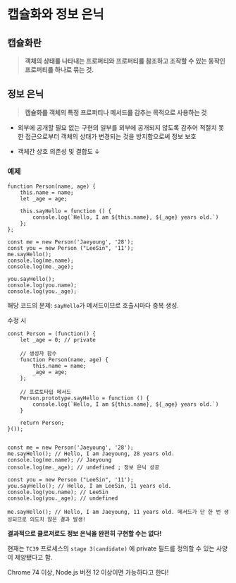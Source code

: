 # **캡슐화와 정보 은닉**

## **캡슐화란**

> **객체의 상태를 나타내는 프로퍼티와 프로퍼티를 참조하고 조작할 수 있는 동작인 프로퍼티를 하나로 묶는 것.**

## **정보 은닉**

> **캡슐화를 객체의 특정 프로퍼티나 메서드를 감추는 목적으로 사용하는 것**

- 외부에 공개할 필요 없는 구현의 일부를 외부에 공개되지 않도록 감추어 적절치 못한 접근으로부터 객체의 상태가 변경되는 것을 방지함으로써 정보 보호

- 객체간 상호 의존성 및 결합도 ↓

### 예제

```
function Person(name, age) {
    this.name = name;
    let _age = age;

    this.sayHello = function () {
        console.log(`Hello, I am ${this.name}, ${_age} years old.`)
    };
};

const me = new Person('Jaeyoung', '28');
const you = new Person ("LeeSin", '11');
me.sayHello();
console.log(me.name);
console.log(me._age);

you.sayHello();
console.log(you.name);
console.log(you._age);
```

해당 코드의 문제: `sayHello`가 메서드이므로 호출시마다 중복 생성.

수정 시

```
const Person = (function() {
    let _age = 0; // private

    // 생성자 함수
    function Person(name, age) {
        this.name = name;
        _age = age;
    };

    // 프로토타입 메서드
    Person.prototype.sayHello = function () {
        console.log(`Hello, I am ${this.name}, ${_age} years old.`)
    }

    return Person;
}());


const me = new Person('Jaeyoung', '28');
me.sayHello(); // Hello, I am Jaeyoung, 28 years old.
console.log(me.name); // Jaeyoung
console.log(me._age); // undefined ; 정보 은닉 성공

const you = new Person ("LeeSin", '11');
you.sayHello(); // Hello, I am LeeSin, 11 years old.
console.log(you.name); // LeeSin
console.log(you._age); // undefined

me.sayHello(); // Hello, I am Jaeyoung, 11 years old. 메서드가 단 한 번 생성되므로 의도치 않은 결과 발생!
```

**결과적으로 클로저로도 정보 은닉을 완전히 구현할 수는 없다!**

현재는 `TC39` 프로세스의 `stage 3(candidate)`
에 private 필드를 정의할 수 있는 사양이 제양됐다고 함.

Chrome 74 이상, Node.js 버전 12 이상이면 가능하다고 한다!
